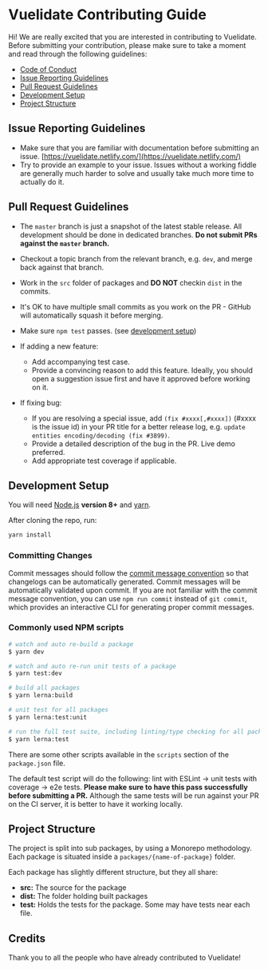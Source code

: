 # Vuelidate Contributing Guide

Hi! We are really excited that you are interested in contributing to Vuelidate. Before submitting your contribution, please make sure to take a moment and read through the following guidelines:

- [Code of Conduct](https://github.com/vuelidate/vuelidate/blob/master/.github/CODE_OF_CONDUCT.md)
- [Issue Reporting Guidelines](#issue-reporting-guidelines)
- [Pull Request Guidelines](#pull-request-guidelines)
- [Development Setup](#development-setup)
- [Project Structure](#project-structure)

## Issue Reporting Guidelines

- Make sure that you are familiar with documentation before submitting an issue. [https://vuelidate.netlify.com/](https://vuelidate.netlify.com/)
- Try to provide an example to your issue. Issues without a working fiddle are generally much harder to solve and usually take much more time to actually do it. 

## Pull Request Guidelines

- The `master` branch is just a snapshot of the latest stable release. All development should be done in dedicated branches. **Do not submit PRs against the `master` branch.**

- Checkout a topic branch from the relevant branch, e.g. `dev`, and merge back against that branch.

- Work in the `src` folder of packages and **DO NOT** checkin `dist` in the commits.

- It's OK to have multiple small commits as you work on the PR - GitHub will automatically squash it before merging.

- Make sure `npm test` passes. (see [development setup](#development-setup))

- If adding a new feature:
  - Add accompanying test case.
  - Provide a convincing reason to add this feature. Ideally, you should open a suggestion issue first and have it approved before working on it.

- If fixing bug:
  - If you are resolving a special issue, add `(fix #xxxx[,#xxxx])` (#xxxx is the issue id) in your PR title for a better release log, e.g. `update entities encoding/decoding (fix #3899)`.
  - Provide a detailed description of the bug in the PR. Live demo preferred.
  - Add appropriate test coverage if applicable.

## Development Setup

You will need [Node.js](http://nodejs.org) **version 8+** and [yarn](https://yarnpkg.com/en/docs/install).

After cloning the repo, run:

``` bash
yarn install
```

### Committing Changes

Commit messages should follow the [commit message convention](./COMMIT_CONVENTION.md) so that changelogs can be automatically generated. Commit messages will be automatically validated upon commit. If you are not familiar with the commit message convention, you can use `npm run commit` instead of `git commit`, which provides an interactive CLI for generating proper commit messages.

### Commonly used NPM scripts

``` bash
# watch and auto re-build a package
$ yarn dev

# watch and auto re-run unit tests of a package
$ yarn test:dev

# build all packages
$ yarn lerna:build

# unit test for all packages
$ yarn lerna:test:unit

# run the full test suite, including linting/type checking for all packages
$ yarn lerna:test
```

There are some other scripts available in the `scripts` section of the `package.json` file.

The default test script will do the following: lint with ESLint -> unit tests with coverage -> e2e tests. **Please make sure to have this pass successfully before submitting a PR.** Although the same tests will be run against your PR on the CI server, it is better to have it working locally.

## Project Structure
 
The project is split into sub packages, by using a Monorepo methodology. Each package is situated inside a `packages/{name-of-package}` folder.

Each package has slightly different structure, but they all share:

- **src:** The source for the package
- **dist:** The folder holding built packages
- **test:** Holds the tests for the package. Some may have tests near each file.

## Credits

Thank you to all the people who have already contributed to Vuelidate!
